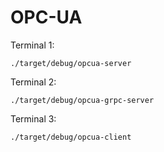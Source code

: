 # OPC-UA

Terminal 1:

```
./target/debug/opcua-server
```

Terminal 2:

```
./target/debug/opcua-grpc-server
```

Terminal 3:

```
./target/debug/opcua-client
```